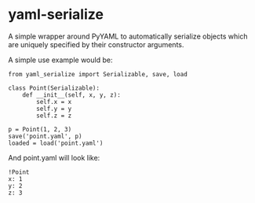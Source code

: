 yaml-serialize
==============

A simple wrapper around PyYAML to automatically serialize objects which are uniquely specified by their constructor arguments.

A simple use example would be:

    from yaml_serialize import Serializable, save, load
    
    class Point(Serializable):
        def __init__(self, x, y, z):
            self.x = x
            self.y = y
            self.z = z

    p = Point(1, 2, 3)
    save('point.yaml', p)
    loaded = load('point.yaml')

And point.yaml will look like: 

    !Point
    x: 1
    y: 2
    z: 3
